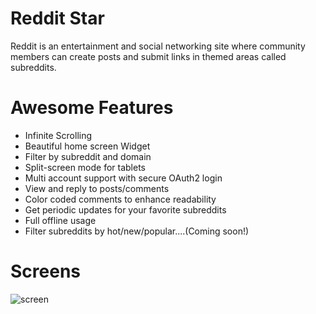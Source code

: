 # Reddit Star
Reddit is an entertainment and social networking site where community members can create posts and submit links in themed areas called subreddits.

# Awesome Features
* Infinite Scrolling
* Beautiful home screen Widget
* Filter by subreddit and domain
* Split-screen mode for tablets
* Multi account support with secure OAuth2 login
* View and reply to posts/comments
* Color coded comments to enhance readability
* Get periodic updates for your favorite subreddits
* Full offline usage
* Filter subreddits by hot/new/popular....(Coming soon!)

# Screens
![screen](../master/pics/widget.png)

